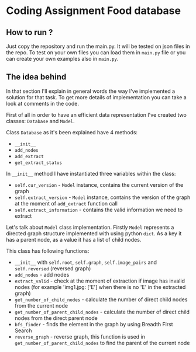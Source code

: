 # Coding Assignment Food database
## How to run ?

Just copy the repository and run the main.py. It will be tested on json files in the repo.
To test on your own files you can load them in `main.py` file or you can create your own examples also in `main.py`.

## The idea behind 

In that section I'll explain in general words the way I've implemented a solution for that task. To get more details of implementation you can take a look at comments in the code. 

First of all in order to have an efficient data representation I've created two classes: `Database` and `Model`.

Class `Database` as it's been explained have 4 methods: 
* `__init__`
* `add_nodes`
* `add_extract`
* `get_extract_status`

In `__init__` method I have instantiated three variables within the class: 
* `self.cur_version` - `Model` instance, contains the current version of the graph
* `self.extract_version` - `Model` instance, contains the version of the graph at the moment of `add_extract` function call
* `self.extract_information` - contains the valid information we need to extract

Let's talk about `Model` class implementation. Firstly `Model` represents a directed graph structure implemented with using python `dict`. As a key it has a parent node, as a value it 
has a list of child nodes. 

This class has following functions: 
* `__init__` with `self.root`, `self.graph`, `self.image_pairs` and `self.reversed` (reversed graph)
* `add_nodes` - add nodes 
* `extract_valid` - check at the moment of extraction if image has invalid nodes (for example 'img1.jpg: ['E'] when there is no 'E' in the extracted graph)
* `get_number_of_child_nodes` - calculate the number of direct child nodes from the current node
* `get_number_of_parent_child_nodes` - calculate the number of direct child nodes from the direct parent node
* `bfs_finder` - finds the element in the graph by using Breadth First Search
* `reverse_graph` - reverse graph, this function is used in `get_number_of_parent_child_nodes` to find the parent of the current node

